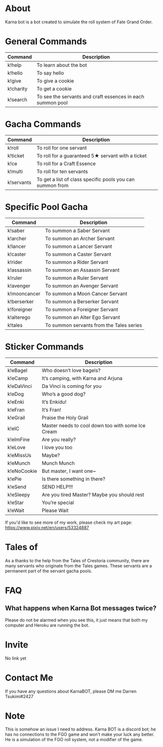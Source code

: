 
# About

Karna bot is a bot created to simulate the roll system of Fate Grand Order.

# General Commands

| Command | Description |
| ------------- | ------------- |
| k!help  | To learn about the bot  |
| k!hello  | To say hello  |
| k!give  | To give a cookie  |
| k!charity  | To get a cookie  |	
| k!search  | To see the servants and craft essences in each summon pool  |	

# Gacha Commands

| Command | Description |
| ------------- | ------------- |
| k!roll  | To roll for one servant  |
| k!ticket | To roll for a guaranteed 5★ servant with a ticket  |
| k!ce  | To roll for a Craft Essence |
| k!multi  | To roll for ten servants  |
| k!servants  | To get a list of class specific pools you can summon from  |

# Specific Pool Gacha

| Command | Description |
| ------------- | ------------- |
| k!saber  | To summon a Saber Servant  |
| k!archer  | To summon an Archer Servant  |
| k!lancer  | To summon a Lancer Servant  |
| k!caster  | To summon a Caster Servant  |
| k!rider  | To summon a Rider Servant  |
| k!assassin  | To summon an Assassin Servant  |
| k!ruler  | To summon a Ruler Servant  |
| k!avenger  | To summon an Avenger Servant  |
| k!mooncancer  | To summon a Moon Cancer Servant  |
| k!berserker  | To summon a Berserker Servant  |
| k!foreigner  | To summon a Foreigner Servant  |
| k!alterego  | To summon an Alter Ego Servant  |
| k!tales  | To summon servants from the Tales series  |


# Sticker Commands

| Command | Description |
| ------------- | ------------- |
| k!eBagel  | Who doesn’t love bagels?  |
| k!eCamp | It’s camping, with Karna and Arjuna   |
| k!eDaVinci | Da Vinci is coming for you  |
| k!eDog | Who’s a good dog?  |
| k!eEnki  | It’s Enkidu!  |
| k!eFran | It’s Fran!  |
| k!eGrail | Praise the Holy Grail  |
| k!eIC | Master needs to cool down too with some Ice Cream |
| k!eImFine  | Are you really? |
| k!eLove | I love you too  |
| k!eMissUs | Maybe? |
| k!eMunch | Munch Munch  |
| k!eNoCookie | But master, I want one~ |
|k!ePie | Is there something in there? |
|k!eSend | SEND HELP!!! |
|k!eSleepy | Are you tired Master? Maybe you should rest |
|k!eStar | You’re special |
|k!eWait | Please Wait|

If you'd like to see more of my work, please check my art page: https://www.pixiv.net/en/users/53324887

# Tales of

As a thanks to the help from the Tales of Crestoria community, there are many servants who originate from the Tales games. These servants are a permanent part of the servant gacha pools.

# FAQ

## What happens when Karna Bot messages twice?

Please do not be alarmed when you see this, it just means that both my computer and Heroku are running the bot. 

# Invite

No link yet

# Contact Me

If you have any questions about KarnaBOT, please DM me Darren Tsukimi#2427

# Note

This is somehow an issue I need to address. Karna BOT is a discord bot; he has no connections to the FGO game and won’t make your luck any better. He is a simulation of the FGO roll system, not a modifier of the game.
